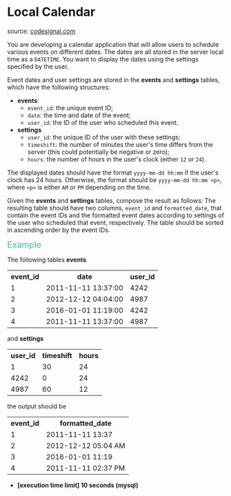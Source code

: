 <h1>Local Calendar</h1>
<p>source: <a href="https://www.codesignal.com/">codesignal.com</a>
<div><p>You are developing a calendar application that will allow users to schedule various events on different dates. The dates are all stored in the server local time as a <code>DATETIME</code>. You want to display the dates using the settings specified by the user.</p>
<p>Event dates and user settings are stored in the <strong>events</strong> and <strong>settings</strong> tables, which have the following structures:</p>
<ul>
<li><strong>events</strong>:
<ul>
<li><code>event_id</code>: the unique event ID;</li>
<li><code>date</code>: the time and date of the event;</li>
<li><code>user_id</code>: the ID of the user who scheduled this event.</li>
</ul>
</li>
<li><strong>settings</strong>
<ul>
<li><code>user_id</code>: the unique ID of the user with these settings;</li>
<li><code>timeshift</code>: the number of minutes the user's time differs from the server (this could potentially be negative or zero);</li>
<li><code>hours</code>: the number of hours in the user's clock (either <code>12</code> or <code>24</code>).</li>
</ul>
</li>
</ul>
<p>The displayed dates should have the format <code>yyyy-mm-dd hh:mm</code> if the user's clock has 24 hours. Otherwise, the format should be <code>yyyy-mm-dd hh:mm &lt;p&gt;</code>, where <code>&lt;p&gt;</code> is either <code>AM</code> or <code>PM</code> depending on the time.</p>
<p>Given the <strong>events</strong> and <strong>settings</strong>  tables, compose the result as follows: The resulting table should have two columns, <code>event_id</code> and <code>formatted_date</code>, that contain the event IDs and the formatted event dates according to settings of the user who scheduled that event, respectively. The table should be sorted in ascending order by the event IDs.</p>
<p><span  style="color:#44BFA3;font-size:1.4em">Example</span></p>
<p>The following tables <strong>events</strong></p>
<table>
<tbody><tr>
<th>event_id</th>
<th>date</th>
<th>user_id</th>
</tr>
<tr>
  <td>1</td>
  <td>2011-11-11 13:37:00</td>
  <td>4242</td>
</tr>
<tr>
  <td>2</td>
  <td>2012-12-12 04:04:00</td>
  <td>4987</td>
</tr>
<tr>
  <td>3</td>
  <td>2016-01-01 11:19:00</td>
  <td>4242</td>
</tr>
<tr>
  <td>4</td>
  <td>2011-11-11 13:37:00</td>
  <td>4987</td>
</tr>
</tbody></table>
<p>and <strong>settings</strong></p>
<table>
<tbody><tr>
<th>user_id</th>
<th>timeshift</th>
<th>hours</th>
</tr>
<tr>
  <td>1</td>
  <td>30</td>
  <td>24</td>
</tr>
<tr>
  <td>4242</td>
  <td>0</td>
  <td>24</td>
</tr>
<tr>
  <td>4987</td>
  <td>60</td>
  <td>12</td>
</tr>
</tbody></table>
<p>the output should be</p>
<table>
<tbody><tr>
<th>event_id</th>
<th>formatted_date</th>
</tr>
<tr>
  <td>1</td>
  <td>2011-11-11 13:37</td>
</tr>
<tr>
  <td>2</td>
  <td>2012-12-12 05:04 AM</td>
</tr>
<tr>
  <td>3</td>
  <td>2016-01-01 11:19</td>
</tr>
<tr>
  <td>4</td>
  <td>2011-11-11 02:37 PM</td>
</tr>
</tbody></table>
<ul>
<li><strong>[execution time limit] 10 seconds (mysql)</strong></li>
</ul>
</div>
